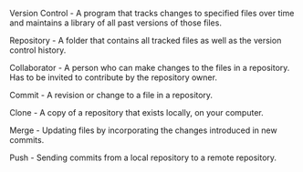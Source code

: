 Version Control - A program that tracks changes to specified files over time and maintains a library of all past versions of those files.

Repository - A folder that contains all tracked files as well as the version control history.

Collaborator - A person who can make changes to the files in a repository. Has to be invited to contribute by the repository owner.

Commit - A revision or change to a file in a repository.

Clone - A copy of a repository that exists locally, on your computer.

Merge - Updating files by incorporating the changes introduced in new commits.

Push - Sending commits from a local repository to a remote repository.



